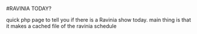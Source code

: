 #RAVINIA TODAY?


quick php page to tell you if there is a Ravinia show today.
main thing is that it makes a cached file of the ravinia schedule
